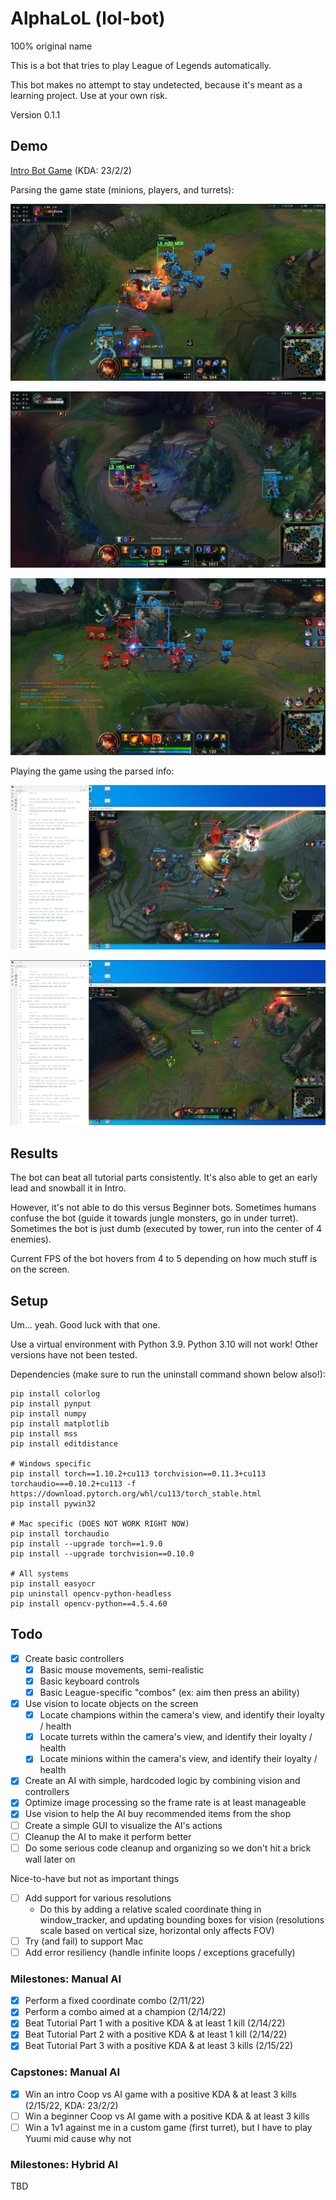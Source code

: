# AlphaLoL (lol-bot)

100% original name

This is a bot that tries to play League of Legends automatically.

This bot makes no attempt to stay undetected, because it's meant as a learning project. Use at your own risk.

Version 0.1.1

## Demo

[Intro Bot Game](https://www.youtube.com/watch?v=1myX82e-rvc&list=PLMhnlK6gpgE8hznQT_UEJ6PEKKHFgOIqW&index=4) (KDA: 23/2/2) 

Parsing the game state (minions, players, and turrets):

![Vision Demo 3](img/demo/vision_demo3.jpg)

![Vision Demo 4](img/demo/vision_demo4.jpg)

![Vision Demo 5](img/demo/vision_demo5.jpg)

Playing the game using the parsed info:

![Manual AI Demo 1](img/demo/manual_ai_demo1.jpg)

![Manual AI Demo 2](img/demo/manual_ai_demo2.jpg)

## Results

The bot can beat all tutorial parts consistently. It's also able to get an early lead and snowball it in Intro.

However, it's not able to do this versus Beginner bots. Sometimes humans confuse the bot (guide it towards jungle monsters, go in under turret). Sometimes the bot is just dumb (executed by tower, run into the center of 4 enemies).

Current FPS of the bot hovers from 4 to 5 depending on how much stuff is on the screen.

## Setup

Um... yeah. Good luck with that one.

Use a virtual environment with Python 3.9. Python 3.10 will not work! Other versions have not been tested.

Dependencies (make sure to run the uninstall command shown below also!):
```shell
pip install colorlog
pip install pynput
pip install numpy
pip install matplotlib
pip install mss
pip install editdistance

# Windows specific
pip install torch==1.10.2+cu113 torchvision==0.11.3+cu113 torchaudio===0.10.2+cu113 -f https://download.pytorch.org/whl/cu113/torch_stable.html
pip install pywin32

# Mac specific (DOES NOT WORK RIGHT NOW)
pip install torchaudio
pip install --upgrade torch==1.9.0
pip install --upgrade torchvision==0.10.0

# All systems
pip install easyocr
pip uninstall opencv-python-headless
pip install opencv-python==4.5.4.60
```

## Todo

- [X] Create basic controllers
  - [X] Basic mouse movements, semi-realistic
  - [X] Basic keyboard controls
  - [X] Basic League-specific "combos" (ex: aim then press an ability)
- [X] Use vision to locate objects on the screen
  - [X] Locate champions within the camera's view, and identify their loyalty / health
  - [X] Locate turrets within the camera's view, and identify their loyalty / health
  - [X] Locate minions within the camera's view, and identify their loyalty / health
- [X] Create an AI with simple, hardcoded logic by combining vision and controllers
- [X] Optimize image processing so the frame rate is at least manageable
- [X] Use vision to help the AI buy recommended items from the shop
- [ ] Create a simple GUI to visualize the AI's actions
- [ ] Cleanup the AI to make it perform better
- [ ] Do some serious code cleanup and organizing so we don't hit a brick wall later on

Nice-to-have but not as important things
- [ ] Add support for various resolutions
  - Do this by adding a relative scaled coordinate thing in window_tracker, and updating bounding boxes for vision (resolutions scale based on vertical size, horizontal only affects FOV)
- [ ] Try (and fail) to support Mac
- [ ] Add error resiliency (handle infinite loops / exceptions gracefully)

### Milestones: Manual AI

  - [X] Perform a fixed coordinate combo (2/11/22)
  - [X] Perform a combo aimed at a champion (2/14/22)
  - [X] Beat Tutorial Part 1 with a positive KDA & at least 1 kill (2/14/22)
  - [X] Beat Tutorial Part 2 with a positive KDA & at least 1 kill (2/14/22)
  - [X] Beat Tutorial Part 3 with a positive KDA & at least 3 kills (2/15/22)

### Capstones: Manual AI

  - [X] Win an intro Coop vs AI game with a positive KDA & at least 3 kills (2/15/22, KDA: 23/2/2)
  - [ ] Win a beginner Coop vs AI game with a positive KDA & at least 3 kills
  - [ ] Win a 1v1 against me in a custom game (first turret), but I have to play Yuumi mid cause why not

### Milestones: Hybrid AI

TBD
